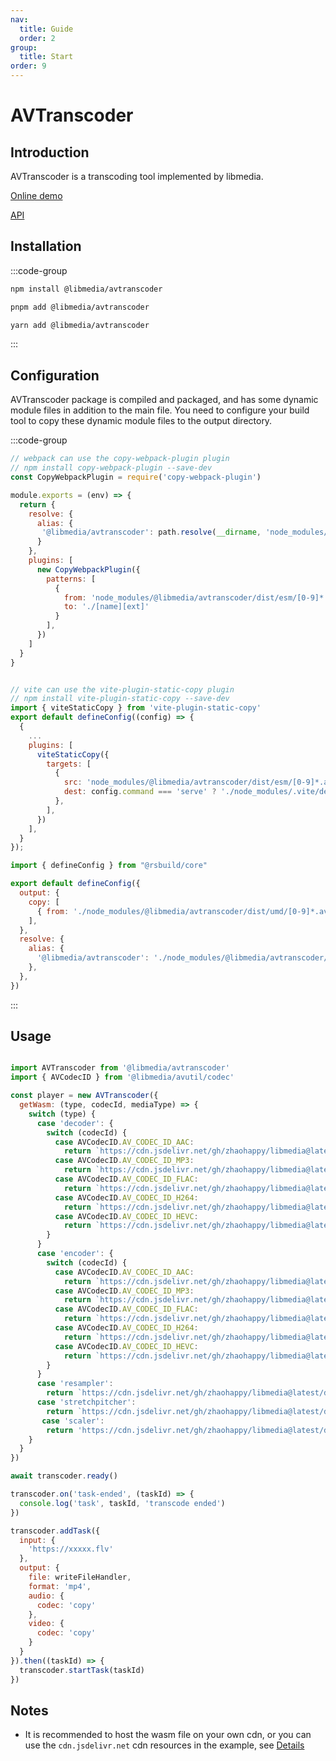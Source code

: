 ```yaml
---
nav:
  title: Guide
  order: 2
group:
  title: Start
order: 9
---
```


# AVTranscoder

## Introduction

AVTranscoder is a transcoding tool implemented by libmedia.

[Online demo](https://zhaohappy.github.io/libmedia/test/avtranscoder.html)

[API](https://zhaohappy.github.io/libmedia/docs/libmedia_api/classes/avtranscoder_AVTranscoder.AVTranscoder.html)

## Installation

:::code-group

```bash [npm]
npm install @libmedia/avtranscoder
```

```bash [pnpm]
pnpm add @libmedia/avtranscoder
```

```bash [yarn]
yarn add @libmedia/avtranscoder
```

:::

## Configuration

AVTranscoder package is compiled and packaged, and has some dynamic module files in addition to the main file. You need to configure your build tool to copy these dynamic module files to the output directory.

:::code-group

```javascript [webpack]
// webpack can use the copy-webpack-plugin plugin
// npm install copy-webpack-plugin --save-dev
const CopyWebpackPlugin = require('copy-webpack-plugin')

module.exports = (env) => {
  return {
    resolve: {
      alias: {
       '@libmedia/avtranscoder': path.resolve(__dirname, 'node_modules/@libmedia/avtranscoder/dist/umd/avtranscoder.js')
      }
    },
    plugins: [
      new CopyWebpackPlugin({
        patterns: [
          {
            from: 'node_modules/@libmedia/avtranscoder/dist/esm/[0-9]*.avtranscoder.js',
            to: './[name][ext]'
          }
        ],
      })
    ]
  }
}
```

```javascript [vite]

// vite can use the vite-plugin-static-copy plugin
// npm install vite-plugin-static-copy --save-dev
import { viteStaticCopy } from 'vite-plugin-static-copy'
export default defineConfig((config) => {
  {
    ...
    plugins: [
      viteStaticCopy({
        targets: [
          {
            src: 'node_modules/@libmedia/avtranscoder/dist/esm/[0-9]*.avtranscoder.js',
            dest: config.command === 'serve' ? './node_modules/.vite/deps/' : './assets/',
          },
        ],
      })
    ],
  }
});
```

```javascript [rsbuild]
import { defineConfig } from "@rsbuild/core"

export default defineConfig({
  output: {
    copy: [
      { from: './node_modules/@libmedia/avtranscoder/dist/umd/[0-9]*.avtranscoder.js', to: 'static/js/[name][ext]' },
    ],
  },
  resolve: {
    alias: {
      '@libmedia/avtranscoder': './node_modules/@libmedia/avtranscoder/dist/umd/avtranscoder.js',
    },
  },
})
```

:::

## Usage

```javascript

import AVTranscoder from '@libmedia/avtranscoder'
import { AVCodecID } from '@libmedia/avutil/codec'

const player = new AVTranscoder({
  getWasm: (type, codecId, mediaType) => {
    switch (type) {
      case 'decoder': {
        switch (codecId) {
          case AVCodecID.AV_CODEC_ID_AAC:
            return `https://cdn.jsdelivr.net/gh/zhaohappy/libmedia@latest/dist/decode/aac-simd.wasm`
          case AVCodecID.AV_CODEC_ID_MP3:
            return `https://cdn.jsdelivr.net/gh/zhaohappy/libmedia@latest/dist/decode/mp3-simd.wasm`
          case AVCodecID.AV_CODEC_ID_FLAC:
            return `https://cdn.jsdelivr.net/gh/zhaohappy/libmedia@latest/dist/decode/flac-simd.wasm`
          case AVCodecID.AV_CODEC_ID_H264:
            return `https://cdn.jsdelivr.net/gh/zhaohappy/libmedia@latest/dist/decode/h264-simd.wasm`
          case AVCodecID.AV_CODEC_ID_HEVC:
            return `https://cdn.jsdelivr.net/gh/zhaohappy/libmedia@latest/dist/decode/hevc-simd.wasm`
        }
      }
      case 'encoder': {
        switch (codecId) {
          case AVCodecID.AV_CODEC_ID_AAC:
            return `https://cdn.jsdelivr.net/gh/zhaohappy/libmedia@latest/dist/encode/aac-simd.wasm`
          case AVCodecID.AV_CODEC_ID_MP3:
            return `https://cdn.jsdelivr.net/gh/zhaohappy/libmedia@latest/dist/encode/mp3-simd.wasm`
          case AVCodecID.AV_CODEC_ID_FLAC:
            return `https://cdn.jsdelivr.net/gh/zhaohappy/libmedia@latest/dist/encode/flac-simd.wasm`
          case AVCodecID.AV_CODEC_ID_H264:
            return `https://cdn.jsdelivr.net/gh/zhaohappy/libmedia@latest/dist/encode/h264-simd.wasm`
          case AVCodecID.AV_CODEC_ID_HEVC:
            return `https://cdn.jsdelivr.net/gh/zhaohappy/libmedia@latest/dist/encode/hevc-simd.wasm`
        }
      }
      case 'resampler':
        return `https://cdn.jsdelivr.net/gh/zhaohappy/libmedia@latest/dist/resample/resample-simd.wasm`
      case 'stretchpitcher':
        return `https://cdn.jsdelivr.net/gh/zhaohappy/libmedia@latest/dist/stretchpitch/stretchpitch-simd.wasm`
       case 'scaler':
        return 'https://cdn.jsdelivr.net/gh/zhaohappy/libmedia@latest/dist/scale/scale-simd.wasm'
    }
  }
})

await transcoder.ready()

transcoder.on('task-ended', (taskId) => {
  console.log('task', taskId, 'transcode ended')
})

transcoder.addTask({
  input: {
    'https://xxxxx.flv'
  },
  output: {
    file: writeFileHandler,
    format: 'mp4',
    audio: {
      codec: 'copy'
    },
    video: {
      codec: 'copy'
    }
  }
}).then((taskId) => {
  transcoder.startTask(taskId)
})

```

## Notes

- It is recommended to host the wasm file on your own cdn, or you can use the ```cdn.jsdelivr.net``` cdn resources in the example, see [Details](./wasm.md#Use)